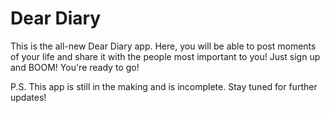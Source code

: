 # Dear Diary

This is the all-new Dear Diary app. Here, you will be able to post moments of your life and share it with the people most important to you! Just sign up and BOOM! You're ready to go!

P.S. This app is still in the making and is incomplete. Stay tuned for further updates!
